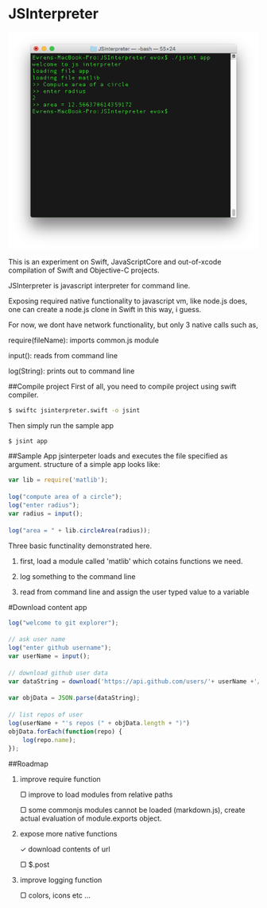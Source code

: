 JSInterpreter
=====================

![JSInterpreter](screen.png)

This is an experiment on Swift, JavaScriptCore and out-of-xcode compilation of
Swift and Objective-C projects. 

JSInterpreter is javascript interpreter for command line.

Exposing required native functionality to javascript vm, like node.js does, one can create a node.js clone in Swift in this way, i guess.

For now, we dont have network functionality, but only 3 native calls such as,

require(fileName): imports common.js module

input(): reads from command line

log(String): prints out to command line


##Compile project
First of all, you need to compile project using swift compiler.

```bash
$ swiftc jsinterpreter.swift -o jsint
```

Then simply run the sample app

```bash
$ jsint app
```

##Sample App
jsinterpeter loads and executes the file specified as argument.
structure of a simple app looks like:

```js
var lib = require('matlib');

log("compute area of a circle");
log("enter radius");
var radius = input();

log("area = " + lib.circleArea(radius));
```

Three basic functinality demonstrated here. 

1. first, load a module called 'matlib' which cotains  functions we need. 

2. log something to the command line

3. read from command line and assign the user typed value to a variable

#Download content app

```js
log("welcome to git explorer");

// ask user name
log("enter github username");
var userName = input();

// download github user data
var dataString = download('https://api.github.com/users/'+ userName +'/repos');

var objData = JSON.parse(dataString);

// list repos of user
log(userName + "'s repos (" + objData.length + ")")
objData.forEach(function(repo) {
	log(repo.name);
});
```


##Roadmap
1. improve require function

	▢ improve to load modules from relative paths

	▢ some commonjs modules cannot be loaded (markdown.js), create actual evaluation of module.exports object.

2. expose more native functions

	✓ download contents of url

	▢ $.post

3. improve logging function

	▢ colors, icons etc ...
